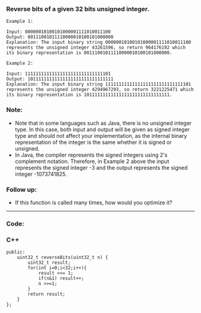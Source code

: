 ### Reverse bits of a given 32 bits unsigned integer.

```
Example 1:

Input: 00000010100101000001111010011100
Output: 00111001011110000010100101000000
Explanation: The input binary string 00000010100101000001111010011100 represents the unsigned integer 43261596, so return 964176192 which its binary representation is 00111001011110000010100101000000.
```
```
Example 2:

Input: 11111111111111111111111111111101
Output: 10111111111111111111111111111111
Explanation: The input binary string 11111111111111111111111111111101 represents the unsigned integer 4294967293, so return 3221225471 which its binary representation is 10111111111111111111111111111111.
``` 

### Note:

- Note that in some languages such as Java, there is no unsigned integer type. In this case, both input and output will be given as signed integer type and should not affect your implementation, as the internal binary representation of the integer is the same whether it is signed or unsigned.
- In Java, the compiler represents the signed integers using 2's complement notation. Therefore, in Example 2 above the input represents the signed integer -3 and the output represents the signed integer -1073741825.
 
### Follow up:

- If this function is called many times, how would you optimize it?

---

### Code:

### C++

```class Solution {
public:
    uint32_t reverseBits(uint32_t n) {
        uint32_t result;
        for(int i=0;i<32;i++){
            result <<= 1;
            if(n&1) result++;
            n >>=1;
        }
        return result;
    }
};
```
